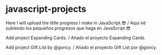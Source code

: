 # javascript-projects

Here I will upload the little progress I make in JavaScript.😎 / Aqui iré subiendo los pequeños progresos que haga en JavaScript.😎

Add project Expanding Cards. / Añado el proyecto Expanding Cards.

Add project Gift List by @goncy. / Añado el proyecto Gift List por @goncy.
